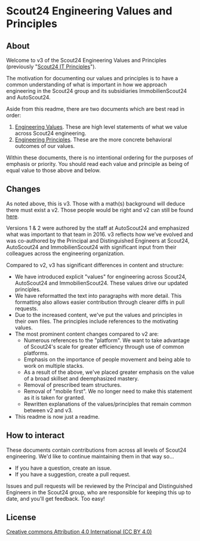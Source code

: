 # Scout24 Engineering Values and Principles

## About

Welcome to v3 of the Scout24 Engineering Values and Principles (previously
"[Scout24 IT
Principles](https://github.com/Scout24/scout24-it-principles/tree/v2.1)").

The motivation for documenting our values and principles is to have a common
understanding of what is important in how we approach engineering in the Scout24
group and its subsidiaries ImmobilienScout24 and AutoScout24.

Aside from this readme, there are two documents which are best read in order:
 1. [Engineering Values](1-engineering-values.md). These are high level
    statements of what we value across Scout24 engineering.
 2. [Engineering Principles](2-engineering-principles.md). These are the more
    concrete behavioral outcomes of our values.

Within these documents, there is no intentional ordering for the purposes of
emphasis or priority. You should read each value and principle as being of equal
value to those above and below.

## Changes

As noted above, this is v3. Those with a math(s) background will deduce there
must exist a v2. Those people would be right and v2 can still be found
[here](https://github.com/Scout24/scout24-it-principles/tree/v2.1).

Versions 1 & 2 were authored by the staff at AutoScout24 and emphasized what was
important to that team in 2016. v3 reflects how we’ve evolved and was
co-authored by the Principal and Distinguished Engineers at Scout24, AutoScout24
and ImmobilienScout24 with significant input from their colleagues across the
engineering organization.

Compared to v2, v3 has significant differences in content and structure:

 * We have introduced explicit "values" for engineering across Scout24,
   AutoScout24 and ImmobilienScout24. These values drive our updated principles.
 * We have reformatted the text into paragraphs with more detail. This
   formatting also allows easier contribution through clearer diffs in pull
   requests.
 * Due to the increased content, we've put the values and principles in their
   own files. The principles include references to the motivating values.
 * The most prominent content changes compared to v2 are:
    - Numerous references to the "platform". We want to take advantage of
      Scout24's scale for greater efficiency through use of common platforms.
    - Emphasis on the importance of people movement and being able to work on
      multiple stacks.
    - As a result of the above, we've placed greater emphasis on the value of a
      broad skillset and deemphasized mastery.
    - Removal of prescribed team structures.
    - Removal of "mobile first". We no longer need to make this statement as it
      is taken for granted.
    - Rewritten explanations of the values/principles that remain common between
      v2 and v3.
 * This readme is now just a readme.


## How to interact

These documents contain contributions from across all levels of Scout24
engineering. We'd like to continue maintaining them in that way so...

 * If you have a question, create an issue.
 * If you have a suggestion, create a pull request.

Issues and pull requests will be reviewed by the Principal and Distinguished
Engineers in the Scout24 group, who are responsible for keeping this up to date,
and you'll get feedback. Too easy!

## License
[Creative commons Attribution 4.0 International (CC BY 4.0)](http://creativecommons.org/licenses/by/4.0/)
